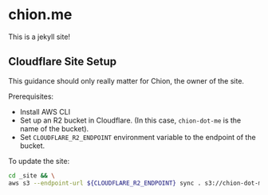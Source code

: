 # chion.me

This is a jekyll site!

## Cloudflare Site Setup

This guidance should only really matter for Chion, the owner of the site.

Prerequisites:
* Install AWS CLI
* Set up an R2 bucket in Cloudflare. (In this case, `chion-dot-me` is the name of the bucket).
* Set `CLOUDFLARE_R2_ENDPOINT` environment variable to the endpoint of the bucket.

To update the site:
```bash
cd _site && \
aws s3 --endpoint-url ${CLOUDFLARE_R2_ENDPOINT} sync . s3://chion-dot-me --acl public-read --delete
```
